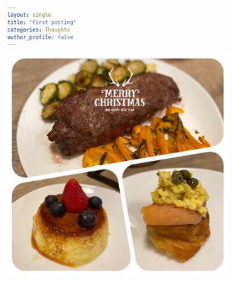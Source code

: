 ```yaml
---
layout: single
title: "First posting"
categories: Thoughts
author_profile: false
---
```


![Christmas](../images/IMG_5091.jpg)